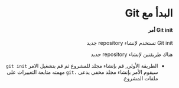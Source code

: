 <div dir=rtl >

# البدأ مع Git 

#### Git init أمر
Git init تستخدم لإنشاء repository جديد

هناك طريقتين لإنشاء repository جديد 

- الطريقة الأولى, قم بإنشاء مجلد للمشروع ثم قم بتشغيل الامر `git init` سيقوم الأمر بإنشاء مجلد مخفي يدعى `.git` مهمته متابعة التغييرات على ملفات المشروع.

</div>